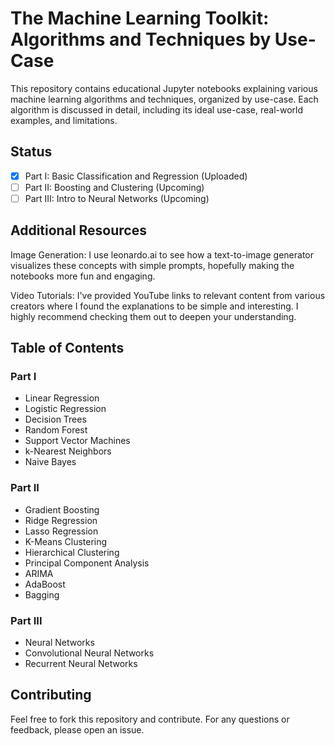 # The Machine Learning Toolkit: Algorithms and Techniques by Use-Case

This repository contains educational Jupyter notebooks explaining various machine learning algorithms and techniques, organized by use-case. Each algorithm is discussed in detail, including its ideal use-case, real-world examples, and limitations.

## Status
- [x] Part I: Basic Classification and Regression (Uploaded)
- [ ] Part II: Boosting and Clustering (Upcoming)
- [ ] Part III: Intro to Neural Networks (Upcoming)

## Additional Resources

Image Generation: I use leonardo.ai to see how a text-to-image generator visualizes these concepts with simple prompts, hopefully making the notebooks more fun and engaging.

Video Tutorials: I've provided YouTube links to relevant content from various creators where I found the explanations to be simple and interesting. I highly recommend checking them out to deepen your understanding.

## Table of Contents

### Part I
- Linear Regression
- Logistic Regression
- Decision Trees
- Random Forest
- Support Vector Machines
- k-Nearest Neighbors
- Naive Bayes

### Part II
- Gradient Boosting
- Ridge Regression
- Lasso Regression
- K-Means Clustering
- Hierarchical Clustering
- Principal Component Analysis
- ARIMA
- AdaBoost
- Bagging

### Part III
- Neural Networks
- Convolutional Neural Networks
- Recurrent Neural Networks



## Contributing
Feel free to fork this repository and contribute. For any questions or feedback, please open an issue.
